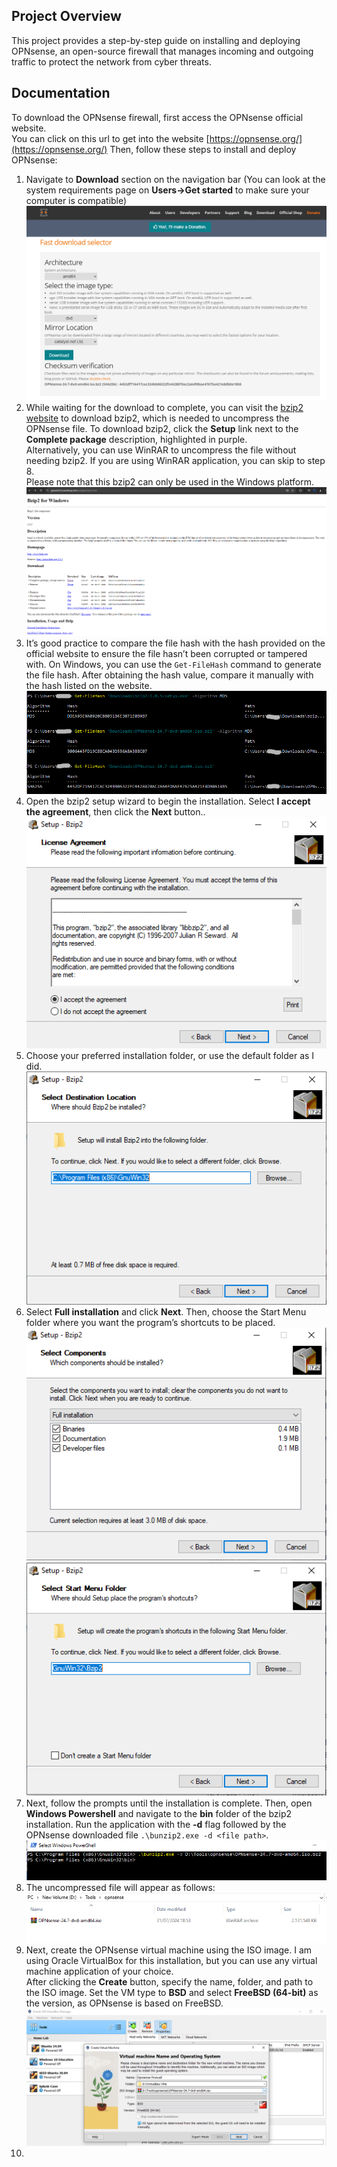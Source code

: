 ## Project Overview
This project provides a step-by-step guide on installing and deploying OPNsense, an open-source firewall that manages incoming and outgoing traffic to protect the network from cyber threats.

## Documentation
To download the OPNsense firewall, first access the OPNsense official website. <br />
You can click on this url to get into the website [https://opnsense.org/](https://opnsense.org/)
Then, follow these steps to install and deploy OPNsense:
1. Navigate to **Download** section on the navigation bar (You can look at the system requirements page on **Users->Get started** to make sure your computer is compatible)<br />
  ![Network Diagram](images/download-page.png)
2. While waiting for the download to complete, you can visit the [bzip2 website](https://gnuwin32.sourceforge.net/packages/bzip2.htm) to download bzip2, which is needed to uncompress the OPNsense file. To download bzip2, click the **Setup** link next to the **Complete  package** description, highlighted in purple.<br />
  Alternatively, you can use WinRAR to uncompress the file without needing bzip2. If you are using WinRAR application, you can skip to step 8.<br />
  Please note that this bzip2 can only be used in the Windows platform.<br />
  ![Bzip2](images/bzip2.png)
3. It’s good practice to compare the file hash with the hash provided on the official website to ensure the file hasn’t been corrupted or tampered with. On Windows, you can use the `Get-FileHash` command to generate the file hash. After obtaining the hash value, compare it manually with the hash listed on the website.<br />
   ![Get File Hash](images/hashes.png)
4. Open the bzip2 setup wizard to begin the installation. Select **I accept the agreement**, then click the **Next** button..
   ![Bzip2 License Agreement](images/bzip2-license.png)
5. Choose your preferred installation folder, or use the default folder as I did.
   ![Bzip2 Installation Folder](images/bzip2-folder.png)
6. Select **Full installation** and click **Next**. Then, choose the Start Menu folder where you want the program’s shortcuts to be placed.
   ![Bzip2 Components](images/bzip2-components.png)
   ![Bzip2 Start Menu Folder](images/bzip2-startmenu.png)
7. Next, follow the prompts until the installation is complete. Then, open **Windows Powershell** and navigate to the **bin** folder of the bzip2 installation. Run the application with the **-d** flag followed by the OPNsense downloaded file `.\bunzip2.exe -d <file path>`.
   ![Bzip2 Command](images/bzip2-command.png)
8. The uncompressed file will appear as follows:<br />
   ![ISO file](images/opnsense-iso.png)
9. Next, create the OPNsense virtual machine using the ISO image. I am using Oracle VirtualBox for this installation, but you can use any virtual machine application of your choice.<br />
   After clicking the **Create** button, specify the name, folder, and path to the ISO image. Set the VM type to **BSD** and select **FreeBSD (64-bit)** as the version, as OPNsense is based on FreeBSD.
   ![VM Settings](images/vm-settings.png)
10. 

   


